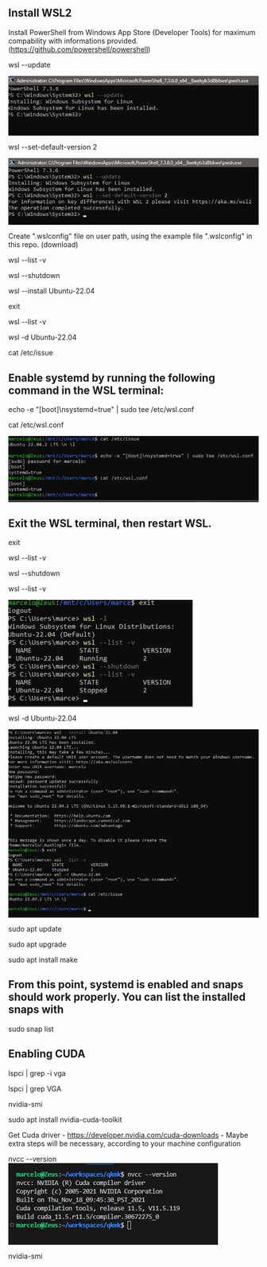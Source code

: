 ## Install WSL2

Install PowerShell from Windows App Store (Developer Tools) for maximum compability with informations provided.
(https://github.com/powershell/powershell)

wsl --update

<img align="center" alt="ubuntu2204" src="https://github.com/portalnetcar/essencial-toolbox/blob/main/install_wsl2/imgs/wsl_update_en.jpeg">

wsl --set-default-version 2

<img align="center" alt="ubuntu2204" src="https://github.com/portalnetcar/essencial-toolbox/blob/main/install_wsl2/imgs/wsl_setversion2_en.jpeg">

Create ".wslconfig" file on user path, using the example file ".wslconfig" in this repo. (download)

wsl --list -v

wsl --shutdown


wsl --install Ubuntu-22.04

exit 

wsl --list -v

wsl -d Ubuntu-22.04


cat /etc/issue


## Enable systemd by running the following command in the WSL terminal:

echo -e "[boot]\nsystemd=true" | sudo tee /etc/wsl.conf

cat /etc/wsl.conf

<img align="center" alt="ooppss..." src="https://github.com/portalnetcar/essencial-toolbox/blob/main/install_wsl2/imgs/wsl_ubuntu_systemd_en.jpeg">

## Exit the WSL terminal, then restart WSL.

exit

wsl --list -v

wsl --shutdown

wsl --list -v

<img align="center" alt="ubuntu2204" src="https://github.com/portalnetcar/essencial-toolbox/blob/main/install_wsl2/imgs/wsl_ubuntu_restart_en.jpeg">

wsl -d Ubuntu-22.04


  <img align="center" alt="ubuntu2204" src="https://github.com/portalnetcar/essencial-toolbox/blob/main/install_wsl2/imgs/ubuntu2204_install_en.jpeg">

sudo apt update

sudo apt upgrade 

sudo apt install make

## From this point, systemd is enabled and snaps should work properly. You can list the installed snaps with

sudo snap list

## Enabling CUDA

lspci | grep -i vga

lspci | grep VGA

nvidia-smi

sudo apt install nvidia-cuda-toolkit

Get Cuda driver - https://developer.nvidia.com/cuda-downloads - Maybe extra steps will be necessary, according to your machine configuration

nvcc --version
 <img align="center" alt="ubuntu2204" src="https://github.com/portalnetcar/essencial-toolbox/blob/main/install_wsl2/imgs/nvcc--version.png">

nvidia-smi

